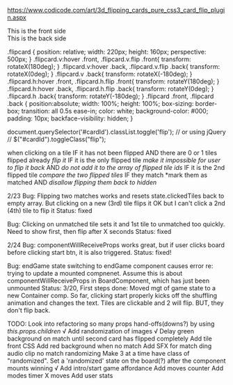 https://www.codicode.com/art/3d_flipping_cards_pure_css3_card_flip_plugin.aspx

<div class="flipcard h">
    <div class="front">
      This is the front side
    </div>
    <div class="back">
	  This is the back side
    </div>
</div>


.flipcard {
  position: relative;
  width: 220px;
  height: 160px;
  perspective: 500px;
}
.flipcard.v:hover .front, .flipcard.v.flip .front{
  transform: rotateX(180deg);
}
.flipcard.v:hover .back, .flipcard.v.flip .back{
  transform: rotateX(0deg);
}
.flipcard.v .back{
  transform: rotateX(-180deg);
}
.flipcard.h:hover .front, .flipcard.h.flip .front{
  transform: rotateY(180deg);
}
.flipcard.h:hover .back, .flipcard.h.flip .back{
  transform: rotateY(0deg);
}
.flipcard.h .back{
  transform: rotateY(-180deg);
}
.flipcard .front, .flipcard .back
{
  position:absolute;
  width: 100%;
  height: 100%;
  box-sizing: border-box;
  transition: all 0.5s ease-in;
  color: white;
  background-color: #000;
  padding: 10px;
  backface-visibility: hidden;
}

document.querySelector('#cardId').classList.toggle('flip');
// or using jQuery
// $("#cardId").toggleClass("flip");

when clicking on a tile
IF it has not been flipped
AND there are 0 or 1 tiles flipped already
  *flip it*
    IF it is the only flipped tile
      *make it impossible for user to flip it back*
      AND
      *do not add it to the array of flipped tile ids*
    IF it is the 2nd flipped tile
      *compare the two flipped tiles*
        IF they match
          *mark them as matched
        AND
          *disallow flipping them back to hidden*

2/23
Bug: Flipping two matches works and resets state.clickedTiles back to empty array.
But clicking on a new (3rd) tile flips it OK but I can't click a 2nd (4th) tile to flip it
Status: fixed

Bug: Clicking on unmatched tile sets it and 1st tile to unmatched too quickly. Need to show first, then flip after X seconds
Status: fixed

2/24
Bug: componentWillReceiveProps works great, but if user clicks board before clicking start btn, it is also triggered.
Status: fixed!

Bug: endGame state switching to endGame component causes error re: trying to update a mounted compnenet. Assume this is about componentWillReceiveProps in BoardComponent, which has just been unmounted
Status: 3/20, First steps done: Moved mgt of game state to a new Container comp. So far, clicking start properly kicks off the shuffling animation and changes the text. Tiles are clickable and 2 will flip. BUT, they don't flip back.


TODO:
Look into refactoring so many props hand-offs(downs?) by using *this.props.children*
√ Add randomization of images
√ Delay green background on match until second card has flipped completely
Add tile front CSS
Add red background when no match
Add SFX for
  match
    ding
    audio clip
  no match
  randomizing
    Make 3 at a time have class of "randomized". Set a 'randomized' state on the board(?) after the component mounts
  winning
√ Add intro/start game affordance
Add moves counter
Add modes
  timer
  X moves
Add user
  stats


